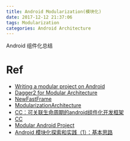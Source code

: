 ```yaml
---
title: Android Modularization(模块化)
date: 2017-12-12 21:37:06
tags: Modularization
categories: Android Architecture
---
```


Android 组件化总结

<!-- more -->

# Ref

* [Writing a modular project on Android](https://medium.com/mindorks/writing-a-modular-project-on-android-304f3b09cb37)
* [Dagger2 for Modular Architecture](https://medium.com/@luigi.papino/dagger2-for-modular-architecture-332e1250a85f)
* [NewFastFrame](https://github.com/HelloChenJinJun/NewFastFrame?utm_source=gold_browser_extension)
* [ModularizationArchitecture](https://github.com/SpinyTech/ModularizationArchitecture)
* [CC：可关联生命周期的android组件化开发框架](http://blog.csdn.net/cdecde111/article/details/78705386)
* [CC](https://github.com/luckybilly/CC)
* [Modular Android Project](https://medium.com/prismapp/modular-android-project-93dcd7f5b42)
* [Android 模块化探索和实践（1）：基本思路](https://www.jianshu.com/p/a2382dfb76ed)
